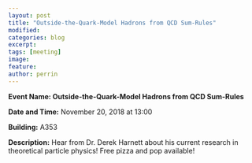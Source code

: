 ```yaml
---
layout: post
title: "Outside-the-Quark-Model Hadrons from QCD Sum-Rules"
modified:
categories: blog
excerpt: 
tags: [meeting]
image:
feature:  
author: perrin
---
```


<b>Event Name: Outside-the-Quark-Model Hadrons from QCD Sum-Rules</b> 

<b>Date and Time:</b> November 20, 2018 at 13:00

<b>Building:</b> A353

<b>Description:</b> Hear from Dr. Derek Harnett about his current research in theoretical particle physics! Free pizza and pop available!
